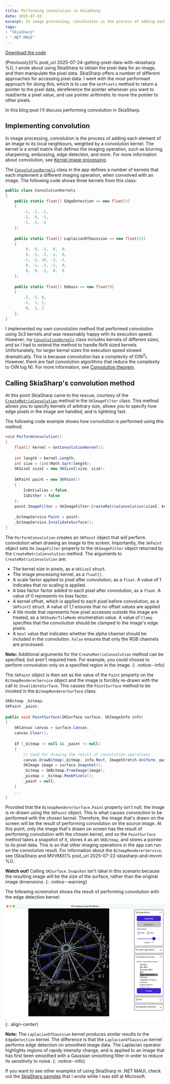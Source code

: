 ```yaml
---
title: Performing convolution in SkiaSharp
date: 2025-07-28
excerpt: In image processing, convolution is the process of adding each element of the image to its local neighbours, weighted by a convolution kernel. The kernel is a small matrix that defines the imaging operation, such as blurring, sharpening, embossing, edge detection, and more.
tags: 
- "SkiaSharp"
- ".NET MAUI"
---
```


<a href="https://github.com/davidbritch/skiasharp-imaging" class="btn btn--info">Download the code</a>

[Previously]({% post_url 2025-07-24-getting-pixel-data-with-skiasharp %}), I wrote about using SkiaSharp to obtain the pixel data for an image, and then manipulate the pixel data. SkiaSharp offers a number of different approaches for accessing pixel data. I went with the most performant approach for doing this, which is to use the `GetPixels` method to return a pointer to the pixel data, dereference the pointer whenever you want to read/write a pixel value, and use pointer arithmetic to move the pointer to other pixels.

In this blog post I'll discuss performing convolution in SkiaSharp.

## Implementing convolution

In image processing, convolution is the process of adding each element of an image to its local neighbours, weighted by a convolution kernel. The kernel is a small matrix that defines the imaging operation, such as blurring, sharpening, embossing, edge detection, and more. For more information about convolution, see [Kernel image processing](https://en.wikipedia.org/wiki/Kernel_(image_processing)).

The [`ConvolutionKernels`](https://github.com/davidbritch/skiasharp-imaging/blob/main/src/Imaging/Algorithms/ConvolutionKernels.cs) class in the app defines a number of kernels that each implement a different imaging operation, when convolved with an image. The following code shows three kernels from this class:

```csharp
public class ConvolutionKernels
{
    public static float[] EdgeDetection => new float[9]
    {
        -1, -1, -1,
        -1,  8, -1,
        -1, -1, -1
    };

    public static float[] LaplacianOfGaussian => new float[25]
    {
         0,  0, -1,  0,  0,
         0, -1, -2, -1,  0,
        -1, -2, 16, -2, -1,
         0, -1, -2, -1,  0,
         0,  0, -1,  0,  0
    };

    public static float[] Emboss => new float[9]
    {
        -2, -1, 0,
        -1,  1, 1,
         0,  1, 2
    };
}
```

I implemented my own convolution method that performed convolution using 3x3 kernels and was reasonably happy with its execution speed. However, my [`ConvolutionKernels`](https://github.com/davidbritch/skiasharp-imaging/blob/main/src/Imaging/Algorithms/ConvolutionKernels.cs) class includes kernels of different sizes, and so I had to extend the method to handle NxN sized kernels. Unfortunately, for larger kernel sizes the execution speed slowed dramatically. This is because convolution has a complexity of O(N<sup>2</sup>). However, there are fast convolution algorithms that reduce the complexity to O(N log N). For more information, see [Convolution theorem](https://en.wikipedia.org/wiki/Convolution_theorem).

## Calling SkiaSharp's convolution method

At this point SkiaSharp came to the rescue, courtesy of the [`CreateMatrixConvolution`](https://learn.microsoft.com/dotnet/api/skiasharp.skimagefilter.creatematrixconvolution) method in the `SKImageFilter` class. This method allows you to specify kernels of arbitrary size, allows you to specify how edge pixels in the image are handled, and is lightning fast.

The following code example shows how convolution is performed using this method:

```csharp
void PerformConvolution()
{
    float[] kernel = GetConvolutionKernel();

    int length = kernel.Length;
    int size = (int)Math.Sqrt(length);
    SKSizeI sizeI = new SKSizeI(size, size);

    SKPaint paint = new SKPaint()
    {
        IsAntialias = false,
        IsDither = false
    };
    paint.ImageFilter = SKImageFilter.CreateMatrixConvolution(sizeI, kernel, 1f, 0f, new SKPointI(1, 1), SKShaderTileMode.Clamp, false);

    _bitmapService.Paint = paint;
    _bitmapService.InvalidateSurface();
}
```

The `PerformConvolution` creates an `SKPaint` object that will perform convolution when drawing an image to the screen. Importantly, the `SKPaint` object sets its `ImageFilter` property to the `SKImageFilter` object returned by the `CreateMatrixConvolution` method. The arguments to `CreateMatrixConvolution` are:

- The kernel size in pixels, as a `SKSizeI` struct.
- The image processing kernel, as a `float[]`.
- A scale factor applied to pixel after convolution, as a `float`. A value of 1 indicates that no scaling is applied.
- A bias factor factor added to each pixel after convolution, as a `float`. A value of 0 represents no bias factor.
- A kernel offset, which is applied to each pixel before convolution, as a `SKPointI` struct. A value of 1,1 ensures that no offset values are applied.
- A tile mode that represents how pixel accesses outside the image are treated, as a `SKShaderTileMode` enumeration value. A value of `Clamp` specifies that the convolution should be clamped to the image's edge pixels.
- A `bool` value that indicates whether the alpha channel should be included in the convolution. `False` ensures that only the RGB channels are processed.

**Note:** Additional arguments for the `CreateMatrixConvolution` method can be specified, but aren't required here. For example, you could choose to perform convolution only on a specified region in the image.
{: .notice--info}

The `SKPaint` object is then set as the value of the `Paint` property on the `BitmapRendererService` object and the image is forcibly re-drawn with the call to `InvalidateSurface`. This causes the `PaintSurface` method to be invoked in the `BitmapRendererSurface` class:

```csharp
SKBitmap _bitmap;
SKPaint _paint;

public void PaintSurface(SKSurface surface, SKImageInfo info)
{
    SKCanvas canvas = surface.Canvas;
    canvas.Clear();

    if (_bitmap != null && _paint != null)
    {
        // Used for drawing the result of convolution operations
        canvas.DrawBitmap(_bitmap, info.Rect, ImageStretch.Uniform, paint: _paint);
        SKImage image = surface.Snapshot(); 
        _bitmap = SKBitmap.FromImage(image);
        _pixmap = _bitmap.PeekPixels();
        _paint = null;
    }
    ...
}
```

Provided that the `BitmapRendererSurface.Paint` property isn't null, the image is re-drawn using the `SKPaint` object. This is what causes convolution to be performed with the chosen kernel. Therefore, the image that's drawn on the screen will be the result of performing convolution on the source image. At this point, only the image that's drawn on screen has the result of performing convolution with the chosen kernel, and so the `PaintSurface` method takes a snapshot of it, stores it as an `SKBitmap`, and stores a pointer to its pixel data. This is so that other imaging operations in the app can run on the convolution result. For information about the `BitmapRendererService`, see [SkiaSharp and MVVM]({% post_url 2025-07-22-skiasharp-and-mvvm %}).

**Watch out!** Calling `SKSurface.Snapshot` isn't ideal in this scenario because the resulting image will be the size of the surface, rather than the original image dimensions.
{: .notice--warning}

The following screenshot shows the result of performing convolution with the edge detection kernel:

![](/assets/images/imaging-app-convolution.png){: .align-center}

**Note:** The `LaplacianOfGaussian` kernel produces similar results to the `EdgeDetection` kernel. The difference is that the `LaplacianOfGaussian` kernel performs edge detection on smoothed image data. The Laplacian operator highlights regions of rapidy intensity change, and is applied to an image that has first been smoothed with a Gaussian smoothing filter in order to reduce its sensitivity to noise.
{: .notice--info}

If you want to see other examples of using SkiaSharp in .NET MAUI, check out the [SkiaSharp samples](https://learn.microsoft.com/samples/browse/?expanded=dotnet&products=dotnet-maui&terms=SkiaSharp) that I wrote while I was still at Microsoft.